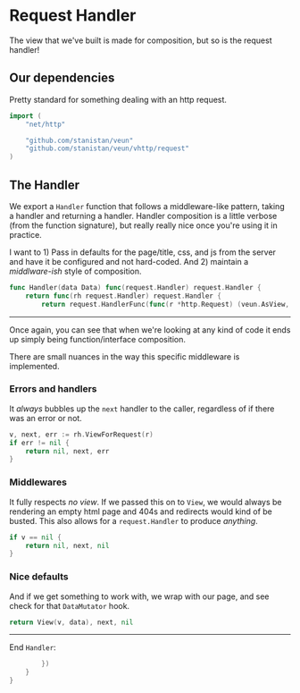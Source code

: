 # Request Handler

The view that we've built is made for composition,
but so is the request handler!

## Our dependencies

Pretty standard for something dealing with an http request.

```go
import (
	"net/http"

	"github.com/stanistan/veun"
	"github.com/stanistan/veun/vhttp/request"
)
```

## The Handler

We export a `Handler` function that follows a middleware-like pattern,
taking a handler and returning a handler. Handler composition is a little
verbose (from the function signature), but really really nice once you're
using it in practice.

I want to 1) Pass in defaults for the page/title, css, and js from the server
and have it be configured and not hard-coded. And 2) maintain a _middlware-ish_ style of composition.

```go
func Handler(data Data) func(request.Handler) request.Handler {
    return func(rh request.Handler) request.Handler {
        return request.HandlerFunc(func(r *http.Request) (veun.AsView, http.Handler, error) {
```

---

Once again, you can see that when we're looking at any kind of code
it ends up simply being function/interface composition.

There are small nuances in the way this specific middleware is implemented.

### Errors and handlers

It _always_ bubbles up the `next` handler to the caller, regardless of
if there was an error or not.


```go
v, next, err := rh.ViewForRequest(r)
if err != nil {
    return nil, next, err
}
```

### Middlewares

It fully respects _no view_. If we passed this on to `View`, we would
always be rendering an empty html page and 404s and redirects
would kind of be busted. This also allows for a `request.Handler` to
produce _anything_.

```go
if v == nil {
    return nil, next, nil
}
```

### Nice defaults

And if we get something to work with, we wrap with our page, and
see check for that `DataMutator` hook.

```go
return View(v, data), next, nil
```

---

End `Handler`:

```go
        })
    }
}
```




[html-page]: /docs/cmd/demo-server/html-page
